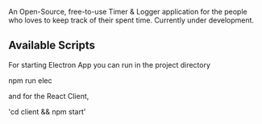 An Open-Source, free-to-use Timer & Logger application for the people who loves to keep track of their spent time. Currently under development.

## Available Scripts

For starting Electron App you can run in the project directory 

npm run elec 

and for the React Client,

'cd client && npm start'
